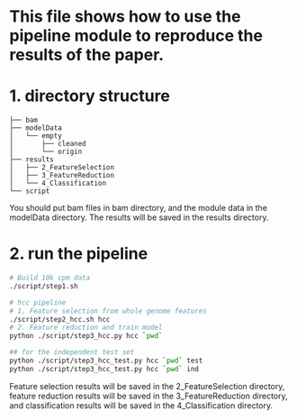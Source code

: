 # This file shows how to use the pipeline module to reproduce the results of the paper.

# 1. directory structure
```text
├── bam
├── modelData
│   └── empty
│       ├── cleaned
│       └── origin
├── results
│   ├── 2_FeatureSelection
│   ├── 3_FeatureReduction
│   └── 4_Classification
└── script 
```
You should put bam files in bam directory, and the module data in the modelData directory. The results will be saved in the results directory.

# 2. run the pipeline
```bash
# Build 10k cpm data
./script/step1.sh

# hcc pipeline
# 1. Feature selection from whole genome features
./script/step2_hcc.sh hcc
# 2. Feature reduction and train model
python ./script/step3_hcc.py hcc `pwd`

## for the independent test set
python ./script/step3_hcc_test.py hcc `pwd` test 
python ./script/step3_hcc_test.py hcc `pwd` ind
``` 
Feature selection results will be saved in the 2_FeatureSelection directory, feature reduction results will be saved in the 3_FeatureReduction directory, and classification results will be saved in the 4_Classification directory.
